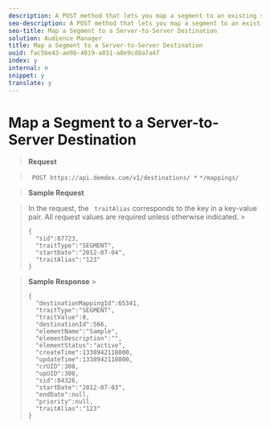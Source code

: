 ```yaml
---
description: A POST method that lets you map a segment to an existing server-to-server destination. Note, however, that you cannot create server-to-server destinations with these currently available API methods.
seo-description: A POST method that lets you map a segment to an existing server-to-server destination. Note, however, that you cannot create server-to-server destinations with these currently available API methods.
seo-title: Map a Segment to a Server-to-Server Destination
solution: Audience Manager
title: Map a Segment to a Server-to-Server Destination
uuid: fac5be43-ae0b-4019-a031-a8e9cd8a7a47
index: y
internal: n
snippet: y
translate: y
---
```


# Map a Segment to a Server-to-Server Destination


>**Request** 

>` POST https://api.demdex.com/v1/destinations/ *` <destinationId>`*/mappings/` 

>**Sample Request** 

>In the request, the ` traitAlias` corresponds to the key in a key-value pair. All request values are required unless otherwise indicated. >
>```
>{ 
>   "sid":87723, 
>   "traitType":"SEGMENT", 
>   "startDate":"2012-07-04", 
>   "traitAlias":"123" 
>}
>```


>**Sample Response** >
>```
>{ 
>   "destinationMappingId":65341, 
>   "traitType":"SEGMENT", 
>   "traitValue":0, 
>   "destinationId":566, 
>   "elementName":"Sample", 
>   "elementDescription":"", 
>   "elementStatus":"active", 
>   "createTime":1338942118000, 
>   "updateTime":1338942118000, 
>   "crUID":308, 
>   "upUID":308, 
>   "sid":84326, 
>   "startDate":"2012-07-03", 
>   "endDate":null, 
>   "priority":null, 
>   "traitAlias":"123" 
>}
>```


